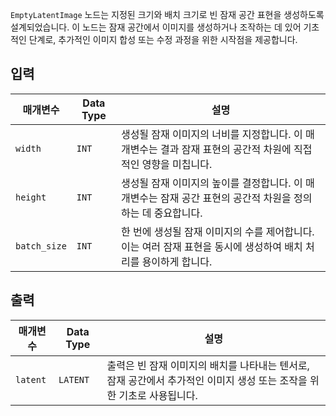 `EmptyLatentImage` 노드는 지정된 크기와 배치 크기로 빈 잠재 공간 표현을 생성하도록 설계되었습니다. 이 노드는 잠재 공간에서 이미지를 생성하거나 조작하는 데 있어 기초적인 단계로, 추가적인 이미지 합성 또는 수정 과정을 위한 시작점을 제공합니다.

## 입력

| 매개변수 | Data Type | 설명 |
|-----------|-------------|-------------|
| `width`   | `INT`       | 생성될 잠재 이미지의 너비를 지정합니다. 이 매개변수는 결과 잠재 표현의 공간적 차원에 직접적인 영향을 미칩니다. |
| `height`  | `INT`       | 생성될 잠재 이미지의 높이를 결정합니다. 이 매개변수는 잠재 공간 표현의 공간적 차원을 정의하는 데 중요합니다. |
| `batch_size` | `INT` | 한 번에 생성될 잠재 이미지의 수를 제어합니다. 이는 여러 잠재 표현을 동시에 생성하여 배치 처리를 용이하게 합니다. |

## 출력

| 매개변수 | Data Type | 설명 |
|-----------|-------------|-------------|
| `latent`  | `LATENT`    | 출력은 빈 잠재 이미지의 배치를 나타내는 텐서로, 잠재 공간에서 추가적인 이미지 생성 또는 조작을 위한 기초로 사용됩니다. |
